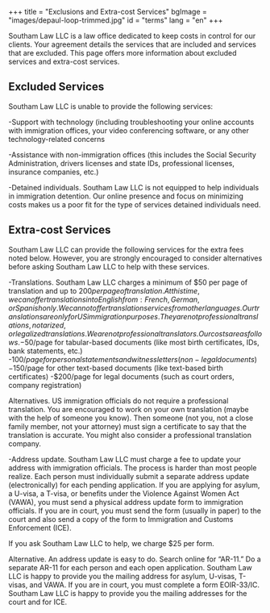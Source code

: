 +++
title = "Exclusions and Extra-cost Services"
bgImage = "images/depaul-loop-trimmed.jpg"
id = "terms"
lang = "en"
+++

Southam Law LLC is a law office dedicated to keep costs in control for our clients. Your agreement details the services that are included and services that are excluded. This page offers more information about excluded services and extra-cost services.

## Excluded Services
Southam Law LLC is unable to provide the following services:

-Support with technology (including troubleshooting your online accounts with immigration offices, your video conferencing software, or any other technology-related concerns

-Assistance with non-immigration offices (this includes the Social Security Administration, drivers licenses and state IDs, professional licenses, insurance companies, etc.)

-Detained individuals. Southam Law LLC is not equipped to help individuals in immigration detention. Our online presence and focus on minimizing costs makes us a poor fit for the type of services detained individuals need.


## Extra-cost Services

Southam Law LLC can provide the following services for the extra fees noted below. However, you are strongly encouraged to consider alternatives before asking Southam Law LLC to help with these services.

-Translations. Southam Law LLC charges a minimum of $50 per page of translation and up to $200 per page of translation. At this time, we can offer translations into English from: French, German, or Spanish only. We cannot offer translation services from other languages. Our translations are only for US immigration purposes. They are not professional translations, notarized, or legalized translations. We are not professional translators. Our costs are as follows.
	-$50/page for tabular-based documents (like most birth certificates, IDs, bank statements, etc.)
	-$100/page for personal statements and witness letters (non-legal documents)
	-$150/page for other text-based documents (like text-based birth certificates)
	-$200/page for legal documents (such as court orders, company registration)

Alternatives. US immigration officials do not require a professional translation. You are encouraged to work on your own translation (maybe with the help of someone you know). Then someone (not you, not a close family member, not your attorney) must sign a certificate to say that the translation is accurate. You might also consider a professional translation company.

-Address update. Southam Law LLC must charge a fee to update your address with immigration officials. The process is harder than most people realize. Each person must individually submit a separate address update (electronically) for each pending application. If you are applying for asylum, a U-visa, a T-visa, or benefits under the Violence Against Women Act (VAWA), you must send a physical address update form to immigration officials. If you are in court, you must send the form (usually in paper) to the court and also send a copy of the form to Immigration and Customs Enforcement (ICE).

If you ask Southam Law LLC to help, we charge $25 per form.

Alternative. An address update is easy to do. Search online for “AR-11.” Do a separate AR-11 for each person and each open application. Southam Law LLC is happy to provide you the mailing address for asylum, U-visas, T-visas, and VAWA. If you are in court, you must complete a form EOIR-33/IC. Southam Law LLC is happy to provide you the mailing addresses for the court and for ICE.
